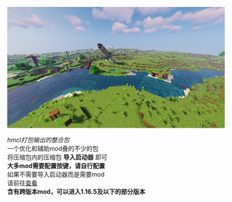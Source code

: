 ![icon](icon.png)

_hmcl打包输出的整合包_<br/>
一个优化和辅助mod叠的不少的包<br/>
将压缩包内的压缩包 __导入启动器__ 即可<br/>
__大多mod需要配置按键，请自行配置__<br/>
如果不需要导入启动器而是需要mod<br/>
请前往[查看](mods.md)<br/>
__含有跨版本mod，可以进入1.16.5及以下的部分版本__
